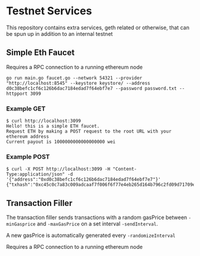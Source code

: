 # Testnet Services

This repository contains extra services, geth related or otherwise, that can be spun up in addition to an internal testnet

## Simple Eth Faucet 

Requires a RPC connection to a running ethereum node

```
go run main.go faucet.go --network 54321 --provider "http://localhost:8545" --keystore keystore/ --address d0c38befc1cf6c126b6dac7184edad7f64ebf7e7 --password password.txt --httpport 3099
```

### Example GET 
```
$ curl http://localhost:3099
Hello! this is a simple ETH faucet.
Request ETH by making a POST request to the root URL with your ethereum address
Current payout is 1000000000000000000 wei
```

### Example POST
```
$ curl -X POST http://localhost:3099 -H "Content-Type:application/json" -d '{"address":"0xd0c38befc1cf6c126b6dac7184edad7f64ebf7e7"}'
{"txhash":"0xc45c0c7a83c009adcaaf7f006f6f77e4eb265d164b796c2fd09d71709eddb130"}
```

## Transaction Filler 

The transaction filler sends transactions with a random gasPrice between `-minGasprice` and `-maxGasPrice` on a set interval `-sendInterval`. 

A new gasPrice is automatically generated every `-randomizeInterval`

Requires a RPC connection to a running ethereum node
